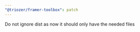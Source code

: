 ```yaml
---
"@triozer/framer-toolbox": patch
---
```


Do not ignore dist as now it should only have the needed files
